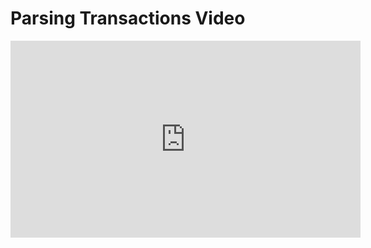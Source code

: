 # Parsing Transactions Video

<iframe width="560" height="315" src="https://www.youtube.com/embed/uxsxvrLCTHA?rel=0" frameborder="0" allow="autoplay; encrypted-media" allowfullscreen></iframe>
